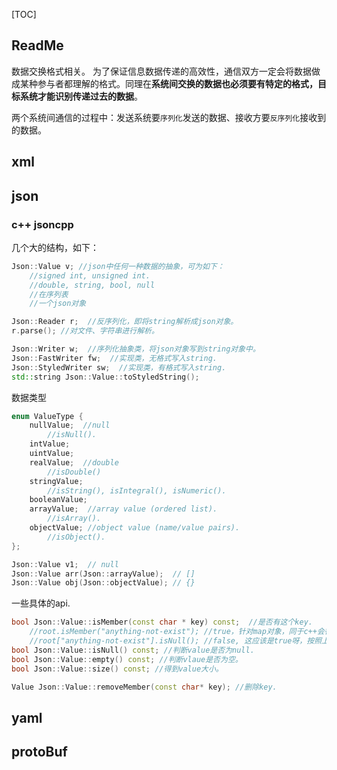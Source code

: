 [TOC]



## ReadMe

数据交换格式相关。
为了保证信息数据传递的高效性，通信双方一定会将数据做成某种参与者都理解的格式。同理在**系统间交换的数据也必须要有特定的格式，目标系统才能识别传递过去的数据**。

两个系统间通信的过程中：发送系统要`序列化`发送的数据、接收方要`反序列化`接收到的数据。



## xml



## json



### c++ jsoncpp

几个大的结构，如下：

```cpp
Json::Value v; //json中任何一种数据的抽象，可为如下：
	//signed int, unsigned int.
	//double, string, bool, null
	//在序列表
	//一个json对象

Json::Reader r;  //反序列化，即将string解析成json对象。
r.parse(); //对文件、字符串进行解析。

Json::Writer w;  //序列化抽象类，将json对象写到string对象中。
Json::FastWriter fw;  //实现类，无格式写入string.
Json::StyledWriter sw;  //实现类，有格式写入string.
std::string Json::Value::toStyledString();
```



数据类型

```cpp
enum ValueType {
    nullValue;  //null
    	//isNull().
    intValue;
    uintValue;
    realValue;  //double
    	//isDouble()
    stringValue;
    	//isString(), isIntegral(), isNumeric().
    booleanValue;
    arrayValue;  //array value (ordered list).
    	//isArray().
    objectValue; //object value (name/value pairs).
    	//isObject().
};

Json::Value v1;  // null
Json::Value arr(Json::arrayValue);  // []
Json::Value obj(Json::objectValue); // {}
```



一些具体的api.

```cpp
bool Json::Value::isMember(const char * key) const;  //是否有这个key.
 	//root.isMember("anything-not-exist"); //true，针对map对象，同于c++会得到一个null的value.
	//root["anything-not-exist"].isNull(); //false, 这应该是true呀，按照上面的理论？？？
bool Json::Value::isNull() const; //判断value是否为null.
bool Json::Value::empty() const; //判断vlaue是否为空。
bool Json::Value::size() const; //得到value大小。

Value Json::Value::removeMember(const char* key); //删除key.
```





## yaml



## protoBuf



